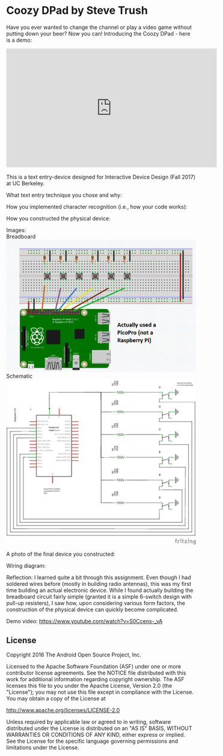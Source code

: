 Coozy DPad by Steve Trush
=====================================

Have you ever wanted to change the channel or play a video game without putting down your beer? Now you can! 
Introducing the Coozy DPad - here is a demo: 
  <iframe src="https://www.youtube.com/embed/S0Ccens-_vA"
   width="560" height="315" frameborder="0" allowfullscreen></iframe>

This is a text entry-device designed for Interactive Device Design (Fall 2017) at UC Berkeley.

What text entry technique you chose and why:

How you implemented character recognition (i.e., how your code works):

How you constructed the physical device:

Images:<br>
Breadboard<br>
<img src="./coozydpad_breadboard.PNG"/><br>
Schematic<br>
<img src="./coozydpad_schematic.png"/>

A photo of the final device you constructed:

Wiring diagram: 

Reflection: 
I learned quite a bit through this assignment. Even though I had soldered wires before (mostly in building radio antennas), this was my first time building an actual electronic device. While I found actually building the breadboard circuit fairly simple (granted it is a simple 6-switch design with pull-up resisters), I saw how, upon considering various form factors, the construction of the physical device can quickly become complicated. 


Demo video: https://www.youtube.com/watch?v=S0Ccens-_vA


License
-------

Copyright 2016 The Android Open Source Project, Inc.

Licensed to the Apache Software Foundation (ASF) under one or more contributor
license agreements.  See the NOTICE file distributed with this work for
additional information regarding copyright ownership.  The ASF licenses this
file to you under the Apache License, Version 2.0 (the "License"); you may not
use this file except in compliance with the License.  You may obtain a copy of
the License at

  http://www.apache.org/licenses/LICENSE-2.0

Unless required by applicable law or agreed to in writing, software
distributed under the License is distributed on an "AS IS" BASIS, WITHOUT
WARRANTIES OR CONDITIONS OF ANY KIND, either express or implied.  See the
License for the specific language governing permissions and limitations under
the License.
